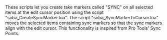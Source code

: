 These scripts let you create take markers called "SYNC" on all selected items at the edit cursor position using the script "soba_CreateSyncMarker.lua".
The script "soba_SyncMarkerToCursor.lua" moves the selected items containing sync markers so that the sync markers align with the edit cursor.
This functionality is inspired from Pro Tools' Sync Points.
